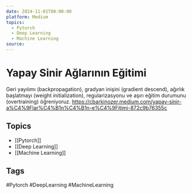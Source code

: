 ```yaml
---
date: 2024-11-01T00:00:00
platform: Medium
topics:
  - Pytorch
  - Deep Learning
  - Machine Learning
source: 
---
```

# Yapay Sinir Ağlarının Eğitimi

Geri yayılımı (backpropagation), gradyan inişini (gradient descend), ağırlık başlatmayı (weight initialization), regularizasyonu ve aşırı eğitim durumunu (overtraining) öğreniyoruz. https://cbarkinozer.medium.com/yapay-sinir-a%C4%9Flar%C4%B1n%C4%B1n-e%C4%9Fitimi-872c9b76355c

## Topics
- [[Pytorch]]
- [[Deep Learning]]
- [[Machine Learning]]

## Tags
#Pytorch #DeepLearning #MachineLearning